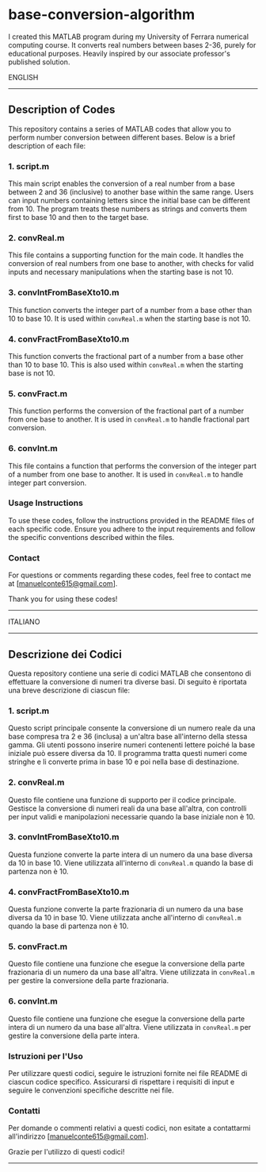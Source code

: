 # base-conversion-algorithm
I created this MATLAB program during my University of Ferrara numerical computing course. It converts real numbers between bases 2-36, purely for educational purposes. Heavily inspired by our associate professor's published solution.

ENGLISH

---

## Description of Codes

This repository contains a series of MATLAB codes that allow you to perform number conversion between different bases. Below is a brief description of each file:

### 1. script.m

This main script enables the conversion of a real number from a base between 2 and 36 (inclusive) to another base within the same range. Users can input numbers containing letters since the initial base can be different from 10. The program treats these numbers as strings and converts them first to base 10 and then to the target base.

### 2. convReal.m

This file contains a supporting function for the main code. It handles the conversion of real numbers from one base to another, with checks for valid inputs and necessary manipulations when the starting base is not 10.

### 3. convIntFromBaseXto10.m

This function converts the integer part of a number from a base other than 10 to base 10. It is used within `convReal.m` when the starting base is not 10.

### 4. convFractFromBaseXto10.m

This function converts the fractional part of a number from a base other than 10 to base 10. This is also used within `convReal.m` when the starting base is not 10.

### 5. convFract.m

This function performs the conversion of the fractional part of a number from one base to another. It is used in `convReal.m` to handle fractional part conversion.

### 6. convInt.m

This file contains a function that performs the conversion of the integer part of a number from one base to another. It is used in `convReal.m` to handle integer part conversion.

### Usage Instructions

To use these codes, follow the instructions provided in the README files of each specific code. Ensure you adhere to the input requirements and follow the specific conventions described within the files.

### Contact

For questions or comments regarding these codes, feel free to contact me at [manuelconte615@gmail.com].

Thank you for using these codes!

---

ITALIANO

---

## Descrizione dei Codici

Questa repository contiene una serie di codici MATLAB che consentono di effettuare la conversione di numeri tra diverse basi. Di seguito è riportata una breve descrizione di ciascun file:

### 1. script.m

Questo script principale consente la conversione di un numero reale da una base compresa tra 2 e 36 (inclusa) a un'altra base all'interno della stessa gamma. Gli utenti possono inserire numeri contenenti lettere poiché la base iniziale può essere diversa da 10. Il programma tratta questi numeri come stringhe e li converte prima in base 10 e poi nella base di destinazione.

### 2. convReal.m

Questo file contiene una funzione di supporto per il codice principale. Gestisce la conversione di numeri reali da una base all'altra, con controlli per input validi e manipolazioni necessarie quando la base iniziale non è 10.

### 3. convIntFromBaseXto10.m

Questa funzione converte la parte intera di un numero da una base diversa da 10 in base 10. Viene utilizzata all'interno di `convReal.m` quando la base di partenza non è 10.

### 4. convFractFromBaseXto10.m

Questa funzione converte la parte frazionaria di un numero da una base diversa da 10 in base 10. Viene utilizzata anche all'interno di `convReal.m` quando la base di partenza non è 10.

### 5. convFract.m

Questo file contiene una funzione che esegue la conversione della parte frazionaria di un numero da una base all'altra. Viene utilizzata in `convReal.m` per gestire la conversione della parte frazionaria.

### 6. convInt.m

Questo file contiene una funzione che esegue la conversione della parte intera di un numero da una base all'altra. Viene utilizzata in `convReal.m` per gestire la conversione della parte intera.

### Istruzioni per l'Uso

Per utilizzare questi codici, seguire le istruzioni fornite nei file README di ciascun codice specifico. Assicurarsi di rispettare i requisiti di input e seguire le convenzioni specifiche descritte nei file.

### Contatti

Per domande o commenti relativi a questi codici, non esitate a contattarmi all'indirizzo [manuelconte615@gmail.com].

Grazie per l'utilizzo di questi codici!

---
